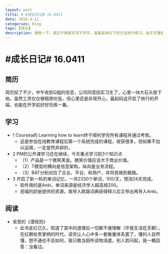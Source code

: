 ```yaml
---
layout: post
title: # #成长日记# 16.0411
date: 2016-4-11
categories: blog
tags: [成长]
description: 通告一下，我已不再每天写千字文，准备采用以下的方法进行练习，由于文章篇幅较长，链接较多，建议到简书或博客进行阅读。
---
```


# #成长日记# 16.0411

## 简历
简历投了不少，中午收到Q姐的信息，公司同意招实习生了，心里一块大石头放下地。虽然工资仅仅够租房吃饭，但心里还是非常开心，最起码这开启了转行的开端，也能在开学前好好历练一番。

## 学习
- 1 Coursea的 Learning how to learn终于顺利学完所有课程并通过考核。
	- 这是参加在线教育课程后第一个系统完成的课程，收获很多，但如果不加以运用，一定是然并卵的，
- 2 PM的公开课学习还在继续，今天重点学习到3个知识点
	- （1）产品是一个微笑黑盒。微笑价值应该大于商业价值。
	- （2）T模型的横向是信息架构，纵向是业务流程。
	- （3）BAT分别对应了企业、平台、和用户，并将其做到极致。
- 3 开启了新一轮的单词记忆，一共2330个单词，100/天，预测24天完成。
	- 软件用的是Anki，单词来源是经济学人超高频200。
	- 恶喵的奶爸提供的资源，我导入欧路词典获得释义后又导出再导入Anki。

## 阅读
- 吴思的《潜规则》
	- 此书走红已久，知道了其中的道理后一切都不难理解（毕竟生活在天朝），在红朝权贵掌柄的时代，读完让人心中多一套衡量体系罢了，懂的人自然懂，想不通也不会如何，我只敢当厕所读物消遣，别人若问起，我一概回答：没看过。